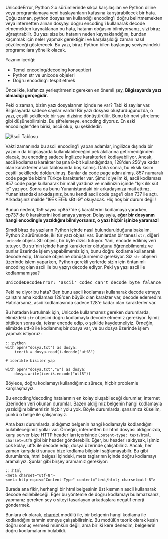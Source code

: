 ﻿<!--
.. date: 2013/10/21 21:44
.. slug: unicode-decode-error-ordinal-not-in-range
.. title: UnicodeDecodeError - ordinal not in range(128)
.. description: UnicodeDecodeError neden olur, nasıl düzeltilir?
-->



UnicodeError, Python 2.x sürümlerinde s&#305;kça kar&#351;&#305;la&#351;&#305;lan ve Python diline
veya programlamaya yeni ba&#351;layanlar&#305;n kafas&#305;na kar&#305;&#351;t&#305;rabilecek bir hata.
Ço&#287;u zaman, python dosyas&#305;n&#305;n kulland&#305;&#287;&#305; encoding'i do&#287;ru belirtmemekten
veya internetten al&#305;nan dosyay&#305; do&#287;ru encoding'i kullanarak decode etmemekten
kaynaklanan bu hata, hatan&#305;n do&#287;as&#305;n&#305; bilmiyorsan&#305;z, sizi biraz u&#287;ra&#351;t&#305;rabilir.
Bu yaz&#305; size bu hatan&#305;n neden kaynakland&#305;&#287;&#305;n&#305;, bundan kaç&#305;nmak için neler
yapmak gerekti&#287;ini ve kar&#351;&#305;la&#351;&#305;ld&#305;&#287;&#305; zaman nas&#305;l çözülece&#287;i gösterecek. Bu yaz&#305;,
biraz Python bilen ba&#351;lang&#305;ç seviyesindeki programc&#305;lara yönelik olacak.

Yaz&#305;n&#305;n içeri&#287;i:

 * Temel encoding/decoding konseptleri
 * Python str ve unicode objeleri
 * Do&#287;ru encoding'i tespit etmek <!-- TEASER_END -->
 
Öncelikle, kafan&#305;za yerle&#351;tirmeniz gereken en önemli &#351;ey, **Bilgisayarda
yaz&#305; olmad&#305;&#287;&#305; gerçe&#287;idir.**

Peki o zaman, bizim yazı dosyalarının içinde ne var? Tabi ki sayılar var. Bilgisayarda sadece sayılar vardır! Bir
yazı dosyası oluşturduğunuzda, o yazı, çeşitli şekillerde bir sayı dizisine dönüştürülür. Bunu bir nevi şifreleme
gibi düşünebilirsiniz. Bu şifrelemeye, encoding diyoruz. En eski encodingler'den birisi, ascii olup, şu şekildedir:

![Ascii Tablosu](/images/ascii.gif)

Vakti zamanında bu ascii encoding'i yapan adamlar, ingilizce dışında bir yazının da bilgisayarda kullanılabileceğini
pek akıllarına getirmediğinden olacak, bu encoding sadece İngilizce karakterleri kodlayabiliyor. Ancak, ascii kodlaması
karakter başına 8-bit kullandığından, 128'den 256'ya kadar olan karakterler ascii tablosunda boş kalmış. Daha sonra, bu
eksik kısım çeşitli şekillerde doldurulmuş. Bunlar da code page adını almış. 857 numaralı code page'de bizim Türkçe
karakterler var. Şimdi diyelim ki, ascii kodlaması 857 code page kullanarak bir mail yazdınız ve mailinizin içinde
"Işık ılık süt iç" yazıyor. Sonra da bunu Yunanistandaki bir arkadaşınıza mail attınız. Yunanistandaki arkadaşınız,
bunu kendi ascii code page'i olan 737 ile açtı. Arkadaşınız mailde "IθΞk ΞlΞk sΒt iΘ" okuyacak. Hiç hoş bir durum değil!

Bunun nedeni, 159 sayısı cp857'de ş karakterini kodlamaya yararken, cp737'de θ karakterini kodlamaya yarıyor. Dolayısıyla,
**eğer bir dosyanın hangi encodingle yazıldığını bilmiyorsanız, o yazı hiçbir işinize yaramaz!**

Şimdi biraz da yazıların Python içinde nasıl bulundurulduğuna bakalım. Python 2 sürümünde, iki tür yazı objesi var. Bunlardan
bir tanesi `str`, diğeri `unicode` objesi. Str objesi, bir byte dizisi tutuyor. Yani, encode edilmiş veri tutuyor. Bu str'nin
içinde hangi karakterler olduğunu öğrenebilmemiz ve bunlar üzerinde işlem yapabilmemiz için, bunu doğru kodlama kullanarak
decode edip, Unicode objesine dönüştürmemiz gerekiyor. Siz `str` objeleri üzerinde işlem yaparken, Python gerekli yerlerde
sizin için öntanımlı encoding olan ascii ile bu yazıyı decode ediyor. Peki ya yazı ascii ile kodlanmamışsa?

<pre>
UnicodeDecodeError: 'ascii' codec can't decode byte falance in position filanca: ordinal not in range(128)
</pre>

Peki ne diyor bu hata? Ben bunu ascii kodlaması kullanarak decode etmeye çalıştım ama kodlaması 128'den büyük
olan karakter var, decode edemedim. Hatırlarsanız, ascii kodlamasında sadece 128'e kadar olan karakterler var.

Bu hatadan kurtulmak için, Unicode kullanmamız gereken durumlarda, elimizdeki `str` objesini doğru kodlamayla
decode etmemiz gerekiyor. İşimiz bittikten sonra da, tekrar encode edip, o şekilde kaydetmeliyiz. Örneğin, elimizde
utf-8 ile kodlanmış bir dosya var, ve bu dosya üzerinde işlem yapmak istiyoruz:

	:::python
	with open("dosya.txt") as dosya:
		icerik = dosya.read().decode("utf8")
		
	# icerikle bisiler yap

	with open("dosya.txt","w") as dosya:
		dosya.write(icerik.encode("utf8"))
	
Böylece, doğru kodlamayı kullandığımız sürece, hiçbir problemle karşılaşmayız.

Bu encoding/decoding hatalarının en kolay oluşabileceği durumlar, internet üzerinden veri okunan durumlar. Bazen
aldığımız belgenin hangi kodlamayla yazıldığını bilmemizin hiçbir yolu yok. Böyle durumlarda, şansımıza küselim, çünkü
o belge ile çalışamayız.

Ama bazı durumlarda, aldığımız belgenin hangi kodlamayla kodlandığını bulabileceğimiz yollar var. Örneğin, internetten
bir html dosyası aldığımızda, karşı server bize HTTP header'ları içerisinde `Content-type: text/html; charset=utf8` gibi
bir header gönderebilir. Eğer, bu header'ı aldıysak, işimiz çok kolay, utf8 ile decode edip, dosya üzerinde çalışabiliriz.
Ancak, her zaman karşıdaki sunucu bize kodlama bilgisini sağlamayabilir. Bu gibi durumlarda, html belgesi içindeki, meta
taglarının içinde doğru kodlamayı aramalıyız. Şunlar gibi birşey aramamız gerekiyor:

	:::html
	<meta charset="utf-8">
	<meta http-equiv="Content-Type" content="text/html; charset=utf-8">

Burada ana fikir, herhangi bir html belgesinin üst kısmının ascii kullanarak decode edilebileceği. Eğer
bu yöntemle de doğru kodlamayı bulamazsanız, yapmanız gereken şey o siteyi tasarlayan arkadaşlara negatif enerji göndermek.

Bunlara ek olarak, [chardet](https://pypi.python.org/pypi/chardet) modülü ile, bir belgenin hangi kodlama ile
kodlandığını tahmin etmeye çalışabilirsiniz. Bu modülün teorik olarak kesin doğru sonuç vermesi mümkün değil,
ama bir iki kere denedim, belgelerin doğru kodlamalarını bulabildi.